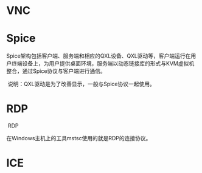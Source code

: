 # VNC

 

# Spice

​	Spice架构包括客户端、服务端和相应的QXL设备、QXL驱动等，客户端运行在用户终端设备上，为用户提供桌面环境，服务端以动态链接库的形式与KVM虚拟机整合，通过Spice协议与客户端进行通信。

​	说明：QXL驱动是为了改善显示，一般与Spice协议一起使用。

# RDP

​	RDP

在Windows主机上的工具mstsc使用的就是RDP的连接协议。

# ICE